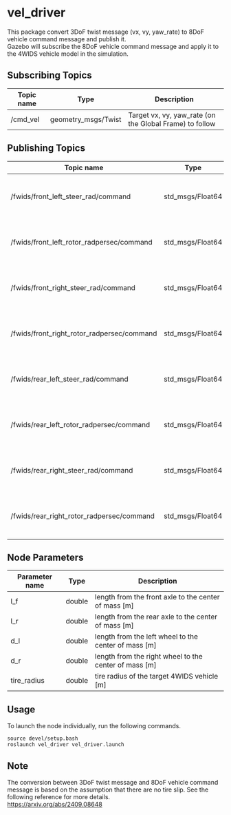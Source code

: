 # vel_driver
This package convert 3DoF twist message (vx, vy, yaw_rate) to 8DoF vehicle command message and publish it.  
Gazebo will subscribe the 8DoF vehicle command message and apply it to the 4WIDS vehicle model in the simulation.


## Subscribing Topics

| Topic name      | Type                 | Description                                                  |
| --------------- | -------------------- | ------------------------------------------------------------ |
| /cmd_vel        | geometry_msgs/Twist  | Target vx, vy, yaw_rate (on the Global Frame) to follow      |


## Publishing Topics

| Topic name      | Type              | Description                                                  |
| --------------- | ----------------- | ------------------------------------------------------------ |
| /fwids/front_left_steer_rad/command | std_msgs/Float64 | The target steering angle [rad] of the front left wheel. |
| /fwids/front_left_rotor_radpersec/command | std_msgs/Float64 | The target rotor speed [rad/s] of the front left wheel. |
| /fwids/front_right_steer_rad/command | std_msgs/Float64 | The target steering angle [rad] of the front right wheel. |
| /fwids/front_right_rotor_radpersec/command | std_msgs/Float64 | The target rotor speed [rad/s] of the front right wheel. |
| /fwids/rear_left_steer_rad/command | std_msgs/Float64 | The target steering angle [rad] of the rear left wheel. |
| /fwids/rear_left_rotor_radpersec/command | std_msgs/Float64 | The target rotor speed [rad/s] of the rear left wheel. |
| /fwids/rear_right_steer_rad/command | std_msgs/Float64 | The target steering angle [rad] of the rear right wheel. |
| /fwids/rear_right_rotor_radpersec/command | std_msgs/Float64 | The target rotor speed [rad/s] of the rear right wheel. |


## Node Parameters
| Parameter name               | Type   | Description                                                  |
| ---------------------------- | ------ | ------------------------------------------------------------ |
| l_f                         | double | length from the front axle to the center of mass [m] |
| l_r                         | double | length from the rear axle to the center of mass [m] |
| d_l                         | double | length from the left wheel to the center of mass [m] |
| d_r                         | double | length from the right wheel to the center of mass [m] |
| tire_radius                 | double | tire radius of the target 4WIDS vehicle [m] |


## Usage
To launch the node individually, run the following commands.
```
source devel/setup.bash
roslaunch vel_driver vel_driver.launch
```


## Note
The conversion between 3DoF twist message and 8DoF vehicle command message is based on 
the assumption that there are no tire slip. See the following reference for more details.  
https://arxiv.org/abs/2409.08648
